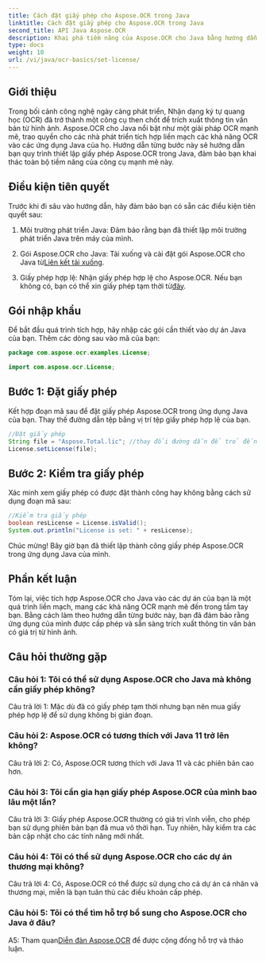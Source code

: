 ```yaml
---
title: Cách đặt giấy phép cho Aspose.OCR trong Java
linktitle: Cách đặt giấy phép cho Aspose.OCR trong Java
second_title: API Java Aspose.OCR
description: Khai phá tiềm năng của Aspose.OCR cho Java bằng hướng dẫn từng bước này. Thiết lập giấy phép của bạn một cách dễ dàng và nâng cao khả năng OCR của bạn.
type: docs
weight: 10
url: /vi/java/ocr-basics/set-license/
---
```

## Giới thiệu

Trong bối cảnh công nghệ ngày càng phát triển, Nhận dạng ký tự quang học (OCR) đã trở thành một công cụ then chốt để trích xuất thông tin văn bản từ hình ảnh. Aspose.OCR cho Java nổi bật như một giải pháp OCR mạnh mẽ, trao quyền cho các nhà phát triển tích hợp liền mạch các khả năng OCR vào các ứng dụng Java của họ. Hướng dẫn từng bước này sẽ hướng dẫn bạn quy trình thiết lập giấy phép Aspose.OCR trong Java, đảm bảo bạn khai thác toàn bộ tiềm năng của công cụ mạnh mẽ này.

## Điều kiện tiên quyết

Trước khi đi sâu vào hướng dẫn, hãy đảm bảo bạn có sẵn các điều kiện tiên quyết sau:

1. Môi trường phát triển Java: Đảm bảo rằng bạn đã thiết lập môi trường phát triển Java trên máy của mình.

2.  Gói Aspose.OCR cho Java: Tải xuống và cài đặt gói Aspose.OCR cho Java từ[Liên kết tải xuống](https://releases.aspose.com/ocr/java/).

3. Giấy phép hợp lệ: Nhận giấy phép hợp lệ cho Aspose.OCR. Nếu bạn không có, bạn có thể xin giấy phép tạm thời từ[đây](https://purchase.aspose.com/temporary-license/).

## Gói nhập khẩu

Để bắt đầu quá trình tích hợp, hãy nhập các gói cần thiết vào dự án Java của bạn. Thêm các dòng sau vào mã của bạn:

```java
package com.aspose.ocr.examples.License;

import com.aspose.ocr.License;
```

## Bước 1: Đặt giấy phép

Kết hợp đoạn mã sau để đặt giấy phép Aspose.OCR trong ứng dụng Java của bạn. Thay thế đường dẫn tệp bằng vị trí tệp giấy phép hợp lệ của bạn.

```java
//Đặt giấy phép
String file = "Aspose.Total.lic"; //thay đổi đường dẫn để trỏ đến giấy phép hợp lệ
License.setLicense(file);
```

## Bước 2: Kiểm tra giấy phép

Xác minh xem giấy phép có được đặt thành công hay không bằng cách sử dụng đoạn mã sau:

```java
//Kiểm tra giấy phép
boolean resLicense = License.isValid();
System.out.println("License is set: " + resLicense);
```

Chúc mừng! Bây giờ bạn đã thiết lập thành công giấy phép Aspose.OCR trong ứng dụng Java của mình.

## Phần kết luận

Tóm lại, việc tích hợp Aspose.OCR cho Java vào các dự án của bạn là một quá trình liền mạch, mang các khả năng OCR mạnh mẽ đến trong tầm tay bạn. Bằng cách làm theo hướng dẫn từng bước này, bạn đã đảm bảo rằng ứng dụng của mình được cấp phép và sẵn sàng trích xuất thông tin văn bản có giá trị từ hình ảnh.

## Câu hỏi thường gặp

### Câu hỏi 1: Tôi có thể sử dụng Aspose.OCR cho Java mà không cần giấy phép không?

Câu trả lời 1: Mặc dù đã có giấy phép tạm thời nhưng bạn nên mua giấy phép hợp lệ để sử dụng không bị gián đoạn.

### Câu hỏi 2: Aspose.OCR có tương thích với Java 11 trở lên không?

Câu trả lời 2: Có, Aspose.OCR tương thích với Java 11 và các phiên bản cao hơn.

### Câu hỏi 3: Tôi cần gia hạn giấy phép Aspose.OCR của mình bao lâu một lần?

Câu trả lời 3: Giấy phép Aspose.OCR thường có giá trị vĩnh viễn, cho phép bạn sử dụng phiên bản bạn đã mua vô thời hạn. Tuy nhiên, hãy kiểm tra các bản cập nhật cho các tính năng mới nhất.

### Câu hỏi 4: Tôi có thể sử dụng Aspose.OCR cho các dự án thương mại không?

Câu trả lời 4: Có, Aspose.OCR có thể được sử dụng cho cả dự án cá nhân và thương mại, miễn là bạn tuân thủ các điều khoản cấp phép.

### Câu hỏi 5: Tôi có thể tìm hỗ trợ bổ sung cho Aspose.OCR cho Java ở đâu?

 A5: Tham quan[Diễn đàn Aspose.OCR](https://forum.aspose.com/c/ocr/16) để được cộng đồng hỗ trợ và thảo luận.